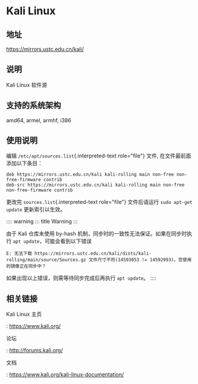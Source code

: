 # Kali Linux

## 地址

<https://mirrors.ustc.edu.cn/kali/>

## 说明

Kali Linux 软件源

## 支持的系统架构

amd64, armel, armhf, i386

## 使用说明

编辑 `/etc/apt/sources.list`{.interpreted-text role="file"} 文件,
在文件最前面添加以下条目：

    deb https://mirrors.ustc.edu.cn/kali kali-rolling main non-free non-free-firmware contrib
    deb-src https://mirrors.ustc.edu.cn/kali kali-rolling main non-free non-free-firmware contrib

更改完 `sources.list`{.interpreted-text role="file"} 文件后请运行
`sudo apt-get update` 更新索引以生效。

:::: warning
::: title
Warning
:::

由于 Kali 仓库未使用 by-hash
机制，同步时的一致性无法保证。如果在同步时执行
`apt update`，可能会看到以下错误

    E: 无法下载 https://mirrors.ustc.edu.cn/kali/dists/kali-rolling/main/source/Sources.gz 文件尺寸不符(14593053 != 14592993)。您使用的镜像正在同步中？

如果出现以上错误，则需等待同步完成后再执行 `apt update`。
::::

## 相关链接

Kali Linux 主页

:   <https://www.kali.org/>

论坛

:   <http://forums.kali.org/>

文档

:   <https://www.kali.org/kali-linux-documentation/>
